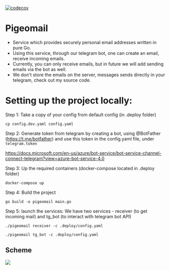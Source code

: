 [![codecov](https://codecov.io/gh/requiemofthesouls/pigeomail/branch/master/graph/badge.svg)](https://codecov.io/gh/requiemofthesouls/pigeomail)
# Pigeomail

- Service which provides securely personal email addresses written in pure Go.
- Using this service, through our telegram bot, one can create an email, receive incoming emails.
- Currently, you can only receive emails, but in future we will add sending emails via the bot as well.
- We don't store the emails on the server, messages sends directly in your telegram, check out my source code. 

# Setting up the project locally:

Step 1: Take a copy of your config from default config (in .deploy folder)

``` cp config.dev.yaml config.yaml ```

Step 2: Generate token from telegram by creating a bot, using @BotFather (https://t.me/botfather) and use this token in the config.yaml file, under ```telegram.token```

https://docs.microsoft.com/en-us/azure/bot-service/bot-service-channel-connect-telegram?view=azure-bot-service-4.0 

Step 3: Up the required containers (docker-compose located in .deploy folder)

``` docker-compose up ```

Step 4: Build the project

``` go build -o pigeomail main.go ```

Step 5: launch the services: We have two services - receiver (to get incoming mail) and tg_bot (to interact with telegram bot API)

``` ./pigeomail receiver -c .deploy/config.yaml ```

``` ./pigeomail tg_bot -c .deploy/config.yaml ```

## Scheme
![](./docs/images/pigeomail.drawio.png)
